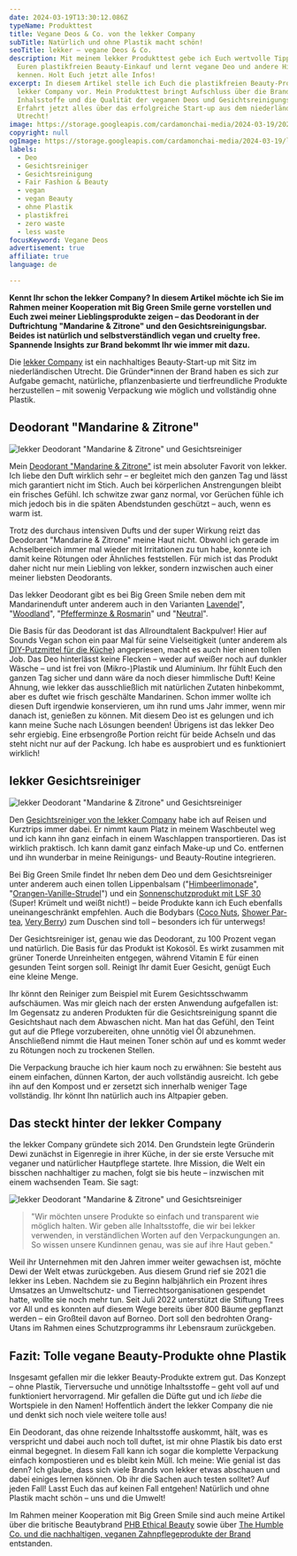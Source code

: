 ```yaml
---
date: 2024-03-19T13:30:12.086Z
typeName: Produkttest
title: Vegane Deos & Co. von the lekker Company
subTitle: Natürlich und ohne Plastik macht schön!
seoTitle: lekker – vegane Deos & Co.
description: Mit meinem lekker Produkttest gebe ich Euch wertvolle Tipps für
  Euren plastikfreien Beauty-Einkauf und lernt vegane Deo und andere Highlights
  kennen. Holt Euch jetzt alle Infos!
excerpt: In diesem Artikel stelle ich Euch die plastikfreien Beauty-Produkte der
  lekker Company vor. Mein Produkttest bringt Aufschluss über die Brand, die
  Inhalsstoffe und die Qualität der veganen Deos und Gesichtsreinigungsbars.
  Erfahrt jetzt alles über das erfolgreiche Start-up aus dem niederländischen
  Utrecht!
image: https://storage.googleapis.com/cardamonchai-media/2024-03-19/2024-03-lekker-vegane-deos-gesichtsreiniger-soundsvegan-com-1-jpg-imagine-081848_434e62_1024_768/640.webp
copyright: null
ogImage: https://storage.googleapis.com/cardamonchai-media/2024-03-19/lekker-vegane-deos-gesichtsreiniger-soundsvegan-com-og-jpg-imagine-f8d808_666d5e_1200_628/640.webp
labels:
  - Deo
  - Gesichtsreiniger
  - Gesichtsreinigung
  - Fair Fashion & Beauty
  - vegan
  - vegan Beauty
  - ohne Plastik
  - plastikfrei
  - zero waste
  - less waste
focusKeyword: Vegane Deos
advertisement: true
affiliate: true
language: de

---
```


**Kennt Ihr schon the lekker Company? In diesem Artikel möchte ich Sie im Rahmen meiner Kooperation mit Big Green Smile gerne vorstellen und Euch zwei meiner Lieblingsprodukte zeigen – das Deodorant in der Duftrichtung "Mandarine & Zitrone" und den Gesichtsreinigungsbar. Beides ist natürlich und selbstverständlich vegan und cruelty free. Spannende Insights zur Brand bekommt Ihr wie immer mit dazu.**

Die [lekker Company](https://tidd.ly/3IELRnM) ist ein nachhaltiges Beauty-Start-up mit Sitz im niederländischen Utrecht. Die Gründer\*innen der Brand haben es sich zur Aufgabe gemacht, natürliche, pflanzenbasierte und tierfreundliche Produkte herzustellen – mit sowenig Verpackung wie möglich und vollständig ohne Plastik.

## Deodorant "Mandarine & Zitrone"

![lekker Deodorant "Mandarine & Zitrone" und Gesichtsreiniger](https://storage.googleapis.com/cardamonchai-media/2024-03-19/2024-03-lekker-vegane-deos-gesichtsreiniger-soundsvegan-com-1-jpg-imagine-081848_434e62_1024_768/640.webp 'lekker Deodorant "Mandarine & Zitrone" und Gesichtsreiniger')

Mein [Deodorant "Mandarine & Zitrone"](https://tidd.ly/3TpSCyv) ist mein absoluter Favorit von lekker. Ich liebe den Duft wirklich sehr – er begleitet mich den ganzen Tag und lässt mich garantiert nicht im Stich. Auch bei körperlichen Anstrengungen bleibt ein frisches Gefühl. Ich schwitze zwar ganz normal, vor Gerüchen fühle ich mich jedoch bis in die späten Abendstunden geschützt – auch, wenn es warm ist.

Trotz des durchaus intensiven Dufts und der super Wirkung reizt das Deodorant "Mandarine & Zitrone" meine Haut nicht. Obwohl ich gerade im Achselbereich immer mal wieder mit Irritationen zu tun habe, konnte ich damit keine Rötungen oder Ähnliches feststellen. Für mich ist das Produkt daher nicht nur mein Liebling von lekker, sondern inzwischen auch einer meiner liebsten Deodorants.

Das lekker Deodorant gibt es bei Big Green Smile neben dem mit Mandarinenduft unter anderem auch in den Varianten [Lavendel](https://tidd.ly/4aa1T4K)", "[Woodland](https://tidd.ly/4cj9X55)", "[Pfefferminze & Rosmarin](https://tidd.ly/3PrfgFR)" und "[Neutral](https://tidd.ly/3vkZ7Ld)".

Die Basis für das Deodorant ist das Allroundtalent Backpulver! Hier auf Sounds Vegan schon ein paar Mal für seine Vielseitigkeit (unter anderem als [DIY-Putzmittel für die Küche](/2017/06/diy-putzmittel-fuer-die-kueche/)) angepriesen, macht es auch hier einen tollen Job. Das Deo hinterlässt keine Flecken – weder auf weißer noch auf dunkler Wäsche – und ist frei von (Mikro-)Plastik und Aluminium. Ihr fühlt Euch den ganzen Tag sicher und dann wäre da noch dieser himmlische Duft! Keine Ahnung, wie lekker das ausschließlich mit natürlichen Zutaten hinbekommt, aber es duftet wie frisch geschälte Mandarinen. Schon immer wollte ich diesen Duft irgendwie konservieren, um ihn rund ums Jahr immer, wenn mir danach ist, genießen zu können. Mit diesem Deo ist es gelungen und ich kann meine Suche nach Lösungen beenden! Übrigens ist das lekker Deo sehr ergiebig. Eine erbsengroße Portion reicht für beide Achseln und das steht nicht nur auf der Packung. Ich habe es ausprobiert und es funktioniert wirklich!

## lekker Gesichtsreiniger

![lekker Deodorant "Mandarine & Zitrone" und Gesichtsreiniger](https://storage.googleapis.com/cardamonchai-media/2024-03-19/2024-03-lekker-vegane-deos-gesichtsreiniger-soundsvegan-com-2-jpg-imagine-080828_5a5d62_1024_768/640.webp 'lekker Deodorant "Mandarine & Zitrone" und Gesichtsreiniger')

Den [Gesichtsreiniger von the lekker Company](https://tidd.ly/3TH6sOw) habe ich auf Reisen und Kurztrips immer dabei. Er nimmt kaum Platz in meinem Waschbeutel weg und ich kann ihn ganz einfach in einem Waschlappen transportieren. Das ist wirklich praktisch. Ich kann damit ganz einfach Make-up und Co. entfernen und ihn wunderbar in meine Reinigungs- und Beauty-Routine integrieren.

Bei Big Green Smile findet Ihr neben dem Deo und dem Gesichtsreiniger unter anderem auch einen tollen Lippenbalsam ("[Himbeerlimonade](https://tidd.ly/3IKLVCy)", "[Orangen-Vanille-Strudel](https://tidd.ly/3v65WjO)") und ein [Sonnenschutzprodukt mit LSF 30](https://tidd.ly/3VpSe62) (Super! Krümelt und weißt nicht!) – beide Produkte kann ich Euch ebenfalls uneinangeschränkt empfehlen. Auch die Bodybars ([Coco Nuts](https://tidd.ly/4cjb84v), [Shower Par-tea](https://tidd.ly/4coWngG), [Very Berry](https://tidd.ly/3vhezI7)) zum Duschen sind toll – besonders ich für unterwegs!

Der Gesichtsreiniger ist, genau wie das Deodorant, zu 100 Prozent vegan und natürlich. Die Basis für das Produkt ist Kokosöl. Es wirkt zusammen mit grüner Tonerde Unreinheiten entgegen, während Vitamin E für einen gesunden Teint sorgen soll. Reinigt Ihr damit Euer Gesicht, genügt Euch eine kleine Menge.

Ihr könnt den Reiniger zum Beispiel mit Eurem Gesichtsschwamm aufschäumen. Was mir gleich nach der ersten Anwendung aufgefallen ist: Im Gegensatz zu anderen Produkten für die Gesichtsreinigung spannt die Gesichtshaut nach dem Abwaschen nicht. Man hat das Gefühl, den Teint gut auf die Pflege vorzubereiten, ohne unnötig viel Öl abzunehmen. Anschließend nimmt die Haut meinen Toner schön auf und es kommt weder zu Rötungen noch zu trockenen Stellen.

Die Verpackung brauche ich hier kaum noch zu erwähnen: Sie besteht aus einem einfachen, dünnen Karton, der auch vollständig ausreicht. Ich gebe ihn auf den Kompost und er zersetzt sich innerhalb weniger Tage vollständig. Ihr könnt Ihn natürlich auch ins Altpapier geben.

## Das steckt hinter der lekker Company

the lekker Company gründete sich 2014. Den Grundstein legte Gründerin Dewi zunächst in Eigenregie in ihrer Küche, in der sie erste Versuche mit veganer und natürlicher Hautpflege startete. Ihre Mission, die Welt ein bisschen nachhaltiger zu machen, folgt sie bis heute – inzwischen mit einem wachsenden Team. Sie sagt:

![lekker Deodorant "Mandarine & Zitrone" und Gesichtsreiniger](https://storage.googleapis.com/cardamonchai-media/2024-03-19/2024-03-lekker-vegane-deos-gesichtsreiniger-soundsvegan-com-3-jpg-imagine-082868_4b595d_1024_768/640.webp 'lekker Deodorant "Mandarine & Zitrone" und Gesichtsreiniger')

> "Wir möchten unsere Produkte so einfach und transparent wie möglich halten. Wir geben alle Inhaltsstoffe, die wir bei lekker verwenden, in verständlichen Worten auf den Verpackungungen an. So wissen unsere Kundinnen genau, was sie auf ihre Haut geben."

Weil ihr Unternehmen mit den Jahren immer weiter gewachsen ist, möchte Dewi der Welt etwas zurückgeben. Aus diesem Grund rief sie 2021 die lekker ins Leben. Nachdem sie zu Beginn halbjährlich ein Prozent ihres Umsatzes an Umweltschutz- und Tierrechtsorganisationen gespendet hatte, wollte sie noch mehr tun. Seit Juli 2022 unterstützt die Stiftung Trees vor All und es konnten auf diesem Wege bereits über 800 Bäume gepflanzt werden – ein Großteil davon auf Borneo. Dort soll den bedrohten Orang-Utans im Rahmen eines Schutzprogramms ihr Lebensraum zurückgeben.

## Fazit: Tolle vegane Beauty-Produkte ohne Plastik

Insgesamt gefallen mir die lekker Beauty-Produkte extrem gut. Das Konzept – ohne Plastik, Tierversuche und unnötige Inhaltsstoffe – geht voll auf und funktioniert hervorragend. Mir gefallen die Düfte gut und ich _liebe_ die Wortspiele in den Namen! Hoffentlich ändert the lekker Company die nie und denkt sich noch viele weitere tolle aus!

Ein Deodorant, das ohne reizende Inhaltsstoffe auskommt, hält, was es verspricht und dabei auch noch toll duftet, ist mir ohne Plastik bis dato erst einmal begegnet. In diesem Fall kann ich sogar die komplette Verpackung einfach kompostieren und es bleibt kein Müll. Ich meine: Wie genial ist das denn? Ich glaube, dass sich viele Brands von lekker etwas abschauen und dabei einiges lernen können. Ob ihr die Sachen auch testen solltet? Auf jeden Fall! Lasst Euch das auf keinen Fall entgehen! Natürlich und ohne Plastik macht schön – uns und die Umwelt!

Im Rahmen meiner Kooperation mit Big Green Smile sind auch meine Artikel über die britische Beautybrand [PHB Ethical Beauty](/2024/04/phb-ethical-beauty/) sowie über [The Humble Co. und die nachhaltigen, veganen Zahnpflegeprodukte der Brand](/2024/01/the-humble-co/) entstanden.
